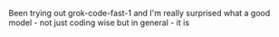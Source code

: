 Been trying out grok-code-fast-1 and I'm really surprised what a good model - not just coding wise but in general - it is
